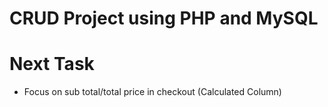 # CRUD Project using PHP and MySQL
 
# Next Task
- Focus on sub total/total price in checkout (Calculated Column)
